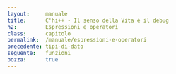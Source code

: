 ```yaml
---
layout:     manuale
title:      C'hi++ - Il senso della Vita è il debug
h2:         Espressioni e operatori
class:      capitolo
permalink:  /manuale/espressioni-e-operatori
precedente: tipi-di-dato
seguente:   funzioni
bozza:      true
---
```


<blockquote class="motto">
</blockquote>

